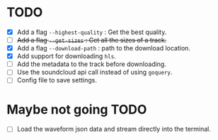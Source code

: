 # TODO
- [X] Add a flag `--highest-quality` : Get the best quality.
- [ ] ~~Add a flag `--get-sizes` : Get all the sizes of a track.~~
- [X] Add a flag `--download-path` : path to the download location.
- [X] Add support for downloading `hls`.
- [ ] Add the metadata to the track before downloading.
- [ ] Use the soundcloud api call instead of using `goquery`.
- [ ] Config file to save settings.

# Maybe not going TODO
- [ ] Load the waveform json data and stream directly into the terminal.
